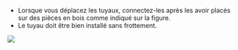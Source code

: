 - Lorsque vous déplacez les tuyaux, connectez-les après les avoir placés sur des pièces en bois comme indiqué sur la figure.
- Le tuyau doit être bien installé sans frottement.
<img src = "/assets/images/pipe_transport.jpg" />
